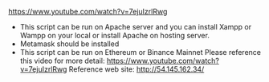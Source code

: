 https://www.youtube.com/watch?v=7ejuIzrlRwg
- This script can be run on Apache server and you can install Xampp or Wampp on your local or install Apache on hosting server.
- Metamask should be installed
- This script can be run on Ethereum or Binance Mainnet
  Please reference this video for more detail: https://www.youtube.com/watch?v=7ejuIzrlRwg
  Reference web site: http://54.145.162.34/
